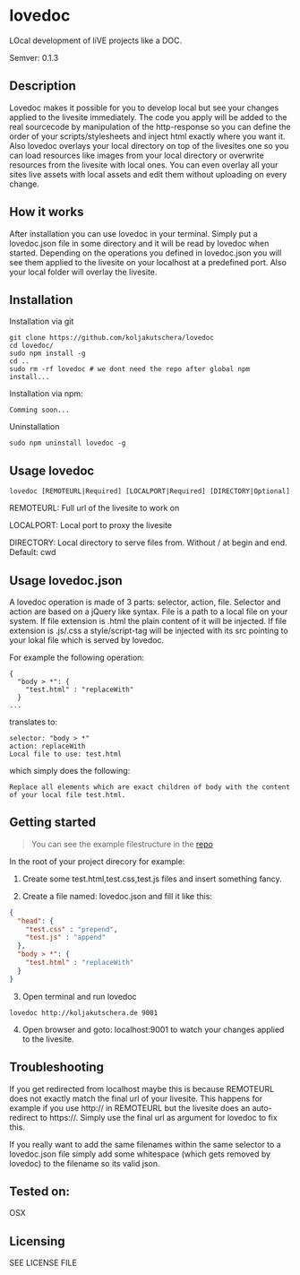 # lovedoc

LOcal development of liVE projects like a DOC.

Semver: 0.1.3

## Description

Lovedoc makes it possible for you to develop local but see your changes applied to the livesite immediately. The code you apply will be added to the real sourcecode by manipulation of the http-response so you can define the order of your scripts/stylesheets and inject html exactly where you want it. Also lovedoc overlays your local directory on top of the livesites one so you can load resources like images from your local directory or overwrite resources from the livesite with local ones. You can even overlay all your sites live assets with local assets and edit them without uploading on every change.

## How it works

After installation you can use lovedoc in your terminal. Simply put a lovedoc.json file in some directory and it will be read by lovedoc when started. Depending on the operations you defined in lovedoc.json you will see them applied to the livesite on your localhost at a predefined port. Also your local folder will overlay the livesite. 

## Installation

Installation via git

```shell
git clone https://github.com/koljakutschera/lovedoc
cd lovedoc/
sudo npm install -g
cd ..
sudo rm -rf lovedoc # we dont need the repo after global npm install...
```

Installation via npm:

```shell
Comming soon...
```

Uninstallation

```shell
sudo npm uninstall lovedoc -g
```

## Usage lovedoc

```shell
lovedoc [REMOTEURL|Required] [LOCALPORT|Required] [DIRECTORY|Optional]
```

REMOTEURL: Full url of the livesite to work on

LOCALPORT: Local port to proxy the livesite 

DIRECTORY: Local directory to serve files from. Without / at begin and end. Default: cwd


## Usage lovedoc.json

A lovedoc operation is made of 3 parts: selector, action, file.
Selector and action are based on a jQuery like syntax. File is a path to a local file on your system. If file extension is .html the plain content of it will be injected. If file extension is .js/.css a style/script-tag will be injected with its src pointing to your lokal file which is served by lovedoc.

For example the following operation:

```shell
{
  "body > *": {
    "test.html" : "replaceWith"
  }
...
```

translates to: 

```
selector: "body > *"
action: replaceWith
Local file to use: test.html
```

which simply does the following:

```
Replace all elements which are exact children of body with the content of your local file test.html.
```

## Getting started
> You can see the example filestructure in the [repo](https://github.com/koljakutschera/lovedoc/tree/master/test)

In the root of your project direcory for example:

1. Create some test.html,test.css,test.js files and insert something fancy.

2. Create a file named: lovedoc.json and fill it like this:

```json
{
  "head": {
    "test.css" : "prepend",
    "test.js" : "append"
  },
  "body > *": {
    "test.html" : "replaceWith"
  }
}
```

3. Open terminal and run lovedoc

```shell
lovedoc http://koljakutschera.de 9001
```

4. Open browser and goto: localhost:9001 to watch your changes applied to the livesite.

## Troubleshooting

If you get redirected from localhost maybe this is because REMOTEURL does not exactly match the final url of your livesite. This happens for example if you use http:// in REMOTEURL but the livesite does an auto-redirect to https://. Simply use the final url as argument for lovedoc to fix this.

If you really want to add the same filenames within the same selector to a lovedoc.json file simply add some whitespace (which gets removed by lovedoc) to the filename so its valid json.

## Tested on:

OSX

## Licensing

SEE LICENSE FILE
